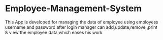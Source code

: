 # Employee-Management-System
This App is developed for managing the data of employee using employess username and password after login manager can add,update,remove ,print &amp; view the employee data which eases his work

